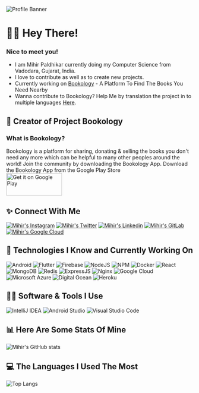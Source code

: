 ![Profile Banner](https://user-images.githubusercontent.com/68847718/136068625-753fa3fe-f10b-481b-a8db-e0ebd3411e6c.png)

# 🙋‍♂️ Hey There!

### Nice to meet you!

* I am Mihir Paldhikar currently doing my Computer Science from Vadodara, Gujarat, India.
* I love to contribute as well as to create new projects.
* Currently working on [Bookology](https://bookology.tech) - A Platform To Find The Books You Need
  Nearby
* Wanna contribute to Bookology? Help Me by translation the project in to multiple
  languages [Here](https://github.com/bookology/translations).

## 📖 Creator of Project Bookology

### What is Bookology?

Bookology is a platform for sharing, donating & selling the books you don't need any more which can
be helpful to many other peoples around the world! Join the community by downloading the Bookology
App. Download the Bookology App from the Google Play Store <br>
<a href='https://play.google.com/store/apps/details?id=com.imihirpaldhikar.bookology&pcampaignid=pcampaignidMKT-Other-global-all-co-prtnr-py-PartBadge-Mar2515-1'><img alt='Get it on Google Play' height="60px" width="150px" src='https://play.google.com/intl/en_us/badges/static/images/badges/en_badge_web_generic.png'/></a>

## ✨ Connect With Me

[![Mihir's Instagram](https://img.shields.io/badge/Instagram-E4405F?style=for-the-badge&logo=instagram&logoColor=white)](https://instagram.com/imihirpaldhikar)
[![Mihir's Twitter](https://img.shields.io/badge/Twitter-1DA1F2?style=for-the-badge&logo=twitter&logoColor=white)](https://twitter.com/iMihirPaldhikar)
[![Mihir's Linkedin](https://img.shields.io/badge/LinkedIn-0077B5?style=for-the-badge&logo=linkedin&logoColor=white)](https://www.linkedin.com/in/imihirpaldhikar)
[![Mihir's GitLab](https://img.shields.io/badge/GitLab-330F63?style=for-the-badge&logo=gitlab&logoColor=white)](https://gitlab.com/imihirpaldhikar)
[![Mihir's Google Cloud](https://img.shields.io/badge/Google_Cloud-4285F4?style=for-the-badge&logo=google-cloud&logoColor=white)](https://developers.google.com/profile/u/113836484575392514521)

## 📁 Technologies I Know and Currently Working On

![Android](https://img.shields.io/badge/Android-3DDC84?style=for-the-badge&logo=android&logoColor=white)
![Flutter](https://img.shields.io/badge/Flutter-02569B?style=for-the-badge&logo=flutter&logoColor=white)
![Firebase](https://img.shields.io/badge/firebase-ffca28?style=for-the-badge&logo=firebase&logoColor=black)
![NodeJS](https://img.shields.io/badge/Node.js-339933?style=for-the-badge&logo=nodedotjs&logoColor=white)
![NPM](https://img.shields.io/badge/npm-CB3837?style=for-the-badge&logo=npm&logoColor=white)
![Docker](https://img.shields.io/badge/Docker-2CA5E0?style=for-the-badge&logo=docker&logoColor=white)
![React](https://img.shields.io/badge/React-20232A?style=for-the-badge&logo=react&logoColor=61DAFB)
![MongoDB](https://img.shields.io/badge/MongoDB-white?style=for-the-badge&logo=mongodb&logoColor=4EA94B)
![Redis](https://img.shields.io/badge/redis-CC0000.svg?&style=for-the-badge&logo=redis&logoColor=white)
![ExpressJS](https://img.shields.io/badge/Express.js-000000?style=for-the-badge&logo=express&logoColor=whit)
![Nginx](https://img.shields.io/badge/Nginx-009639?style=for-the-badge&logo=nginx&logoColor=white)
![Google Cloud](https://img.shields.io/badge/Google_Cloud-4285F4?style=for-the-badge&logo=google-cloud&logoColor=white)
![Microsoft Azure](https://img.shields.io/badge/microsoft%20azure-0089D6?style=for-the-badge&logo=microsoft-azure&logoColor=white)
![Digital Ocean](https://img.shields.io/badge/Digital_Ocean-0080FF?style=for-the-badge&logo=DigitalOcean&logoColor=white)
![Heroku](https://img.shields.io/badge/Heroku-430098?style=for-the-badge&logo=heroku&logoColor=white)

## 👨‍💻 Software & Tools I Use

![IntelliJ IDEA](https://img.shields.io/badge/IntelliJIDEA-000000.svg?style=for-the-badge&logo=intellij-idea&logoColor=white)
![Android Studio](https://img.shields.io/badge/Android_Studio-3DDC84?style=for-the-badge&logo=android-studio&logoColor=white)
![Visual Studio Code](https://img.shields.io/badge/Visual_Studio_Code-0078D4?style=for-the-badge&logo=visual%20studio%20code&logoColor=white)

## 📊 Here Are Some Stats Of Mine

![Mihir's GitHub stats](https://github-readme-stats.vercel.app/api?username=imihirpaldhikar&theme=algolia&show_icons=true)

## 💻 The Languages I Used The Most

![Top Langs](https://github-readme-stats.vercel.app/api/top-langs/?username=imihirpaldhikar&theme=algolia)




